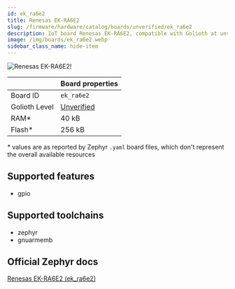 ```yaml
---
id: ek_ra6e2
title: Renesas EK-RA6E2
slug: /firmware/hardware/catalog/boards/unverified/ek_ra6e2
description: IoT board Renesas EK-RA6E2, compatible with Golioth at unverified level.
image: /img/boards/ek_ra6e2.webp
sidebar_class_name: hide-item
---
```


[//]: # (This is an auto-generated file, do not edit! Changes to it will be lost upon re-generation)

![Renesas EK-RA6E2!](/img/boards/ek_ra6e2.webp "Renesas EK-RA6E2")

|                | Board properties     |
| -------------  | -------------------- |
| Board ID       | `ek_ra6e2` |
| Golioth Level  | [Unverified](/firmware/hardware#unverified-boards) |
| RAM*           | 40 kB |
| Flash*         | 256 kB |

\* values are as reported by Zephyr `.yaml` board files, which don't represent the overall available resources



## Supported features

* gpio

## Supported toolchains

* zephyr
* gnuarmemb

## Official Zephyr docs

[Renesas EK-RA6E2 (ek_ra6e2)](https://docs.zephyrproject.org/latest/boards/renesas/ek_ra6e2/doc/index.html)
